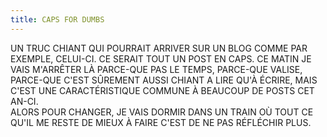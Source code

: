 ```yaml
---
title: CAPS FOR DUMBS
---
```


UN TRUC CHIANT QUI POURRAIT ARRIVER SUR UN BLOG COMME PAR EXEMPLE, CELUI-CI.
CE SERAIT TOUT UN POST EN CAPS. CE MATIN JE VAIS M'ARRÊTER LÀ PARCE-QUE PAS LE
TEMPS, PARCE-QUE VALISE, PARCE-QUE C'EST SÛREMENT AUSSI CHIANT A LIRE QU'À
ÉCRIRE, MAIS C'EST UNE CARACTÉRISTIQUE COMMUNE À BEAUCOUP DE POSTS CET AN-CI.  
ALORS POUR CHANGER, JE VAIS DORMIR DANS UN TRAIN OÙ TOUT CE QU'IL ME RESTE DE
MIEUX À FAIRE C'EST DE NE PAS RÉFLÉCHIR PLUS.

